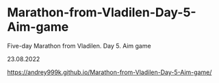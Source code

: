 # Marathon-from-Vladilen-Day-5-Aim-game
Five-day Marathon from Vladilen. Day 5. Aim game

23.08.2022

https://andrey999k.github.io/Marathon-from-Vladilen-Day-5-Aim-game/
